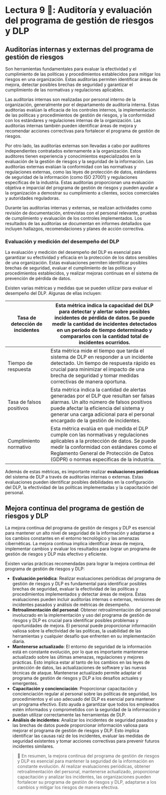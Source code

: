 # Lectura 9 📕: Auditoría y evaluación del programa de gestión de riesgos y DLP

## Auditorías internas y externas del programa de gestión de riesgos

Son herramientas fundamentales para evaluar la efectividad y el cumplimiento de las políticas y procedimientos establecidos para mitigar los riesgos en una organización. Estas auditorías permiten identificar áreas de mejora, detectar posibles brechas de seguridad y garantizar el cumplimiento de las normativas y regulaciones aplicables.

Las auditorías internas son realizadas por personal interno de la organización, generalmente por el departamento de auditoría interna. Estas auditorías evalúan la eficacia de los controles internos, la implementación de las políticas y procedimientos de gestión de riesgos, y la conformidad con los estándares y regulaciones internas de la organización. Las auditorías internas también pueden identificar áreas de mejora y recomendar acciones correctivas para fortalecer el programa de gestión de riesgos.

Por otro lado, las auditorías externas son llevadas a cabo por auditores independientes contratados externamente a la organización. Estos auditores tienen experiencia y conocimientos especializados en la evaluación de la gestión de riesgos y la seguridad de la información. Las auditorías externas evalúan la conformidad con las normativas y regulaciones externas, como las leyes de protección de datos, estándares de seguridad de la información (como ISO 27001) y regulaciones específicas de la industria. Estas auditorías proporcionan una evaluación objetiva e imparcial del programa de gestión de riesgos y pueden ayudar a la organización a demostrar su cumplimiento a clientes, socios comerciales y autoridades reguladoras.

Durante las auditorías internas y externas, se realizan actividades como revisión de documentación, entrevistas con el personal relevante, pruebas de cumplimiento y evaluación de los controles implementados. Los resultados de las auditorías se documentan en informes detallados que incluyen hallazgos, recomendaciones y planes de acción correctiva.

### Evaluación y medición del desempeño del DLP

La evaluación y medición del desempeño del DLP es esencial para garantizar su efectividad y eficacia en la protección de los datos sensibles de una organización. Estas evaluaciones permiten identificar posibles brechas de seguridad, evaluar el cumplimiento de las políticas y procedimientos establecidos, y realizar mejoras continuas en el sistema de prevención de pérdida de datos.

Existen varias métricas y medidas que se pueden utilizar para evaluar el desempeño del DLP. Algunas de ellas incluyen:

| Tasa de detección de incidentes | Esta métrica indica la capacidad del DLP para detectar y alertar sobre posibles incidentes de pérdida de datos. Se puede medir la cantidad de incidentes detectados en un período de tiempo determinado y compararlos con la cantidad total de incidentes ocurridos. |
| --- | --- |
| Tiempo de respuesta | Esta métrica mide el tiempo que tarda el sistema de DLP en responder a un incidente detectado. Un tiempo de respuesta rápido es crucial para minimizar el impacto de una brecha de seguridad y tomar medidas correctivas de manera oportuna. |
| Tasa de falsos positivos | Esta métrica indica la cantidad de alertas generadas por el DLP que resultan ser falsas alarmas. Un alto número de falsos positivos puede afectar la eficiencia del sistema y generar una carga adicional para el personal encargado de la gestión de incidentes. |
| Cumplimiento normativo | Esta métrica evalúa en qué medida el DLP cumple con las normativas y regulaciones aplicables a la protección de datos. Se puede medir la conformidad con estándares como el Reglamento General de Protección de Datos (GDPR) o normas específicas de la industria. |

Además de estas métricas, es importante realizar **evaluaciones periódicas** del sistema de DLP a través de auditorías internas o externas. Estas evaluaciones pueden identificar posibles debilidades en la configuración del DLP, la efectividad de las políticas implementadas y la capacitación del personal.

## Mejora continua del programa de gestión de riesgos y DLP

La mejora continua del programa de gestión de riesgos y DLP es esencial para mantener un alto nivel de seguridad de la información y adaptarse a los cambios constantes en el entorno tecnológico y las amenazas cibernéticas. La mejora continua implica identificar áreas de mejora, implementar cambios y evaluar los resultados para lograr un programa de gestión de riesgos y DLP más efectivo y eficiente.

Existen varias prácticas recomendadas para lograr la mejora continua del programa de gestión de riesgos y DLP:

- **Evaluación periódica**: Realizar evaluaciones periódicas del programa de gestión de riesgos y DLP es fundamental para identificar posibles brechas de seguridad, evaluar la efectividad de las políticas y procedimientos implementados y detectar áreas de mejora. Estas evaluaciones pueden incluir auditorías internas o externas, revisiones de incidentes pasados y análisis de métricas de desempeño.
- **Retroalimentación del personal**: Obtener retroalimentación del personal involucrado en la implementación y uso del programa de gestión de riesgos y DLP es crucial para identificar posibles problemas y oportunidades de mejora. El personal puede proporcionar información valiosa sobre la efectividad de las políticas, la usabilidad de las herramientas y cualquier desafío que enfrenten en su implementación diaria.
- **Mantenerse actualizado**: El entorno de seguridad de la información está en constante evolución, por lo que es importante mantenerse actualizado sobre las últimas amenazas, regulaciones y mejores prácticas. Esto implica estar al tanto de los cambios en las leyes de protección de datos, las actualizaciones de software y las nuevas técnicas de ataque. Mantenerse actualizado permite adaptar el programa de gestión de riesgos y DLP a los desafíos actuales y emergentes.
- **Capacitación y concienciación**: Proporcionar capacitación y concienciación regular al personal sobre las políticas de seguridad, los procedimientos y el uso adecuado del DLP es esencial para mantener un programa efectivo. Esto ayuda a garantizar que todos los empleados estén informados y comprometidos con la seguridad de la información y puedan utilizar correctamente las herramientas de DLP.
- **Análisis de incidentes**: Analizar los incidentes de seguridad pasados y las brechas de datos puede proporcionar información valiosa para mejorar el programa de gestión de riesgos y DLP. Esto implica identificar las causas raíz de los incidentes, evaluar las medidas de seguridad existentes y tomar acciones correctivas para prevenir futuros incidentes similares.

> 📖 En resumen, la mejora continua del programa de gestión de riesgos y DLP es esencial para mantener la seguridad de la información en constante evolución. Al realizar evaluaciones periódicas, obtener retroalimentación del personal, mantenerse actualizado, proporcionar capacitación y analizar los incidentes, las organizaciones pueden fortalecer su programa de gestión de riesgos y DLP, adaptarse a los cambios y mitigar los riesgos de manera efectiva.
